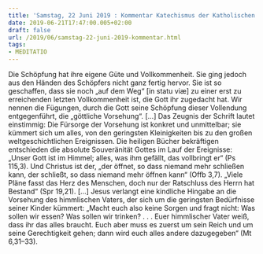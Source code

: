 ```yaml
---
title: 'Samstag, 22 Juni 2019 : Kommentar Katechismus der Katholischen Kirche'
date: 2019-06-21T17:47:00.005+02:00
draft: false
url: /2019/06/samstag-22-juni-2019-kommentar.html
tags: 
- MEDITATIO
---
```


Die Schöpfung hat ihre eigene Güte und Vollkommenheit. Sie ging jedoch aus den Händen des Schöpfers nicht ganz fertig hervor. Sie ist so geschaffen, dass sie noch „auf dem Weg“ \[in statu viæ\] zu einer erst zu erreichenden letzten Vollkommenheit ist, die Gott ihr zugedacht hat. Wir nennen die Fügungen, durch die Gott seine Schöpfung dieser Vollendung entgegenführt, die „göttliche Vorsehung“. \[…\] Das Zeugnis der Schrift lautet einstimmig: Die Fürsorge der Vorsehung ist konkret und unmittelbar; sie kümmert sich um alles, von den geringsten Kleinigkeiten bis zu den großen weltgeschichtlichen Ereignissen. Die heiligen Bücher bekräftigen entschieden die absolute Souveränität Gottes im Lauf der Ereignisse: „Unser Gott ist im Himmel; alles, was ihm gefällt, das vollbringt er“ (Ps 115,3). Und Christus ist der, „der öffnet, so dass niemand mehr schließen kann, der schließt, so dass niemand mehr öffnen kann“ (Offb 3,7). „Viele Pläne fasst das Herz des Menschen, doch nur der Ratschluss des Herrn hat Bestand“ (Spr 19,21). \[…\] Jesus verlangt eine kindliche Hingabe an die Vorsehung des himmlischen Vaters, der sich um die geringsten Bedürfnisse seiner Kinder kümmert: „Macht euch also keine Sorgen und fragt nicht: Was sollen wir essen? Was sollen wir trinken? . . . Euer himmlischer Vater weiß, dass ihr das alles braucht. Euch aber muss es zuerst um sein Reich und um seine Gerechtigkeit gehen; dann wird euch alles andere dazugegeben“ (Mt 6,31–33).